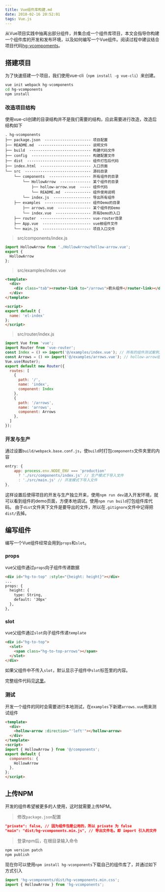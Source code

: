 ```yaml
---
title: Vue组件库构建.md
date: 2018-02-16 20:52:01
tags: Vue.js
---
```

从Vue项目实践中抽离出部分组件，并集合成一个组件库项目，本文会指导你构建一个组件库的开发和发布环境，以及如何编写一个Vue组件。阅读过程中建议结合项目代码[hg-vcompoments](https://github.com/hamger/hg-vcomponents)。

## 搭建项目
为了快速搭建一个项目，我们使用vue-cli（`npm install -g vue-cli`）来创建。
```bash
vue init webpack hg-vcomponents
cd hg-vcomponents
npm install
```
<!-- more -->
### 改造项目结构
使用vue-cli创建的目录结构并不是我们需要的结构，应此需要进行改造，改造后结构如下
```
. hg-vcomponents
├── package.json  --------------------- 项目配置
├── README.md  ------------------------ 说明文件
├── build  ---------------------------- 构建代码文件
├── config  --------------------------- 构建配置文件
├── dist  ----------------------------- 组件打包后代码
├── index.html  ----------------------- 入口页面
└── src  ------------------------------ 源码目录
    └── components  ------------------- 所有组件的目录
        └── HollowArrow  -------------- 某个组件的目录
            ├── hollow-arrow.vue  ----- 组件代码
            └── README.md  ------------ 组件使用说明
        └── index.js  ----------------- 导出所有组件
    ├── examples  --------------------- 组件Demo的目录
        ├── arrows.vue  --------------- 某个组件的Demo
        └── index.vue  ---------------- 所有Demo的入口
    ├── router  ----------------------- vue-router目录
    ├── App.vue  ---------------------- vue根组件文件
    └── main.js  ---------------------- 项目入口文件
```

> src/components/index.js
```js
import HollowArrow from './HollowArrow/hollow-arrow.vue';
export {
  HollowArrow
};
```
> src/examples/index.vue
```html
<template>
  <div>
    <div class="tab"><router-link to="/arrows">箭头组件</router-link></div>
  </div>
</template>

<script>
export default {
  name: 'el-index'
};
</script>
```
> src/router/index.js
```js
import Vue from 'vue';
import Router from 'vue-router';
const Index = () => import('@/examples/index.vue'); // 所有的组件测试案例入口页面
const Arrows = () => import('@/examples/arrows.vue'); // hollow-arrow组件的测试案例
Vue.use(Router);
export default new Router({
  routes: [
    {
      path: '/',
      name: 'index',
      component: Index
    },
    {
      path: '/arrows',
      name: 'arrows',
      component: Arrows
    },
  ]
});
```

### 开发与生产
通过设置`build/webpack.base.conf.js`，使`build`时打包`components`文件夹里的内容
```js
entry: {
    app: process.env.NODE_ENV === 'production'
      ? './src/components/index.js' // 生产模式下导入文件
      : './src/main.js' // 开发模式下导入文件
},
```
这样设置后使得项目的开发与生产独立开来，使用`npm run dev`进入开发环境，就可以看到组件的demo页面，方便本地调试。使用`npm run build`打包组件库代码。
由于`dist`文件夹下文件是要导出的文件，所以在`.gitignore`文件中记得把`dist/`去掉。

## 编写组件
编写一个Vue组件经常会用到`props`和`slot`。

### props
vue父组件通过`props`向子组件传递数据
```html
<div id="hg-to-top" :style="{height: height}"></div>
...
props: {
  height: {
    type: String,
    default: '30px'
  },
},
```

### slot 
vue父组件通过`slot`向子组件传递`template`
```html
<div id="hg-to-top">
  <slot>
    <span class="hg-to-top-arrows"></span>
  </slot>  
</div>
```
如果父组件中不传入`slot`，默认显示子组件中`slot`标签里的内容。

完整组件代码见[这里](https://github.com/hamger/hg-vcomponents/blob/master/src/components/ToTop/to-top.vue)。

### 测试
开发一个组件的同时会需要进行本地测试，在`examples`下新建`arrows.vue`用来测试组件
```html
<template>
  <div>
    <hollow-arrow :direction="'left'"></hollow-arrow>
  </div>
</template>
<script>
import { HollowArrow } from '@/components';
export default {
  components: {
    HollowArrow
  },
};
</script>
```

## 上传NPM
开发的组件希望被更多的人使用，这时就需要上传NPM。
> 修改`package.json`配置
```json
"private": false, // 因为组件包是公用的，所以 private 为 false
"main": "dist/hg-vcomponents.min.js", // 导出文件名，即 import 引入的文件
```
> 登录npm后，在根目录输入命令
```bash
npm version patch
npm publish
```
现在你可以使用`npm install hg-vconponents`下载自己的组件库了，并通过如下方式引入
```js
import 'hg-vcomponents/dist/hg-vcomponents.min.css';
import { HollowArrow } from 'hg-vcomponents';
```
